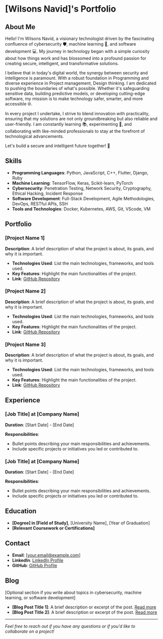 
# [Wilsons Navid]'s Portfolio

## About Me
Hello! I'm Wilsons Navid, a visionary technologist driven by the fascinating confluence of cybersecurity 🛡️, machine learning 🤖, and software development 💻. My journey in technology began with a simple curiosity about how things work and has blossomed into a profound passion for creating secure, intelligent, and transformative solutions.

I believe that in today's digital world, the synergy between security and intelligence is paramount. With a robust foundation in Programming and diverse experience in Project management, Design thinking. I am dedicated to pushing the boundaries of what's possible. Whether it's safeguarding sensitive data, building predictive models, or developing cutting-edge software, my mission is to make technology safer, smarter, and more accessible 🌐.

In every project I undertake, I strive to blend innovation with practicality, ensuring that my solutions are not only groundbreaking but also reliable and user-friendly. I am constantly learning 📚, experimenting 🧪, and collaborating with like-minded professionals to stay at the forefront of technological advancements.

Let's build a secure and intelligent future together! 🚀

## Skills
- **Programming Languages**: Python, JavaScript, C++, Flutter, Django, Ruby
- **Machine Learning**: TensorFlow, Keras, Scikit-learn, PyTorch
- **Cybersecurity**: Penetration Testing, Network Security, Cryptography, Ethical Hacking, Incident Response
- **Software Development**: Full-Stack Development, Agile Methodologies, DevOps, RESTful APIs, SSH
- **Tools and Technologies**: Docker, Kubernetes, AWS, Git, VScode, VM

## Portfolio

### [Project Name 1]
**Description**: A brief description of what the project is about, its goals, and why it is important.
- **Technologies Used**: List the main technologies, frameworks, and tools used.
- **Key Features**: Highlight the main functionalities of the project.
- **Link**: [GitHub Repository](https://github.com/yourusername/project1)

### [Project Name 2]
**Description**: A brief description of what the project is about, its goals, and why it is important.
- **Technologies Used**: List the main technologies, frameworks, and tools used.
- **Key Features**: Highlight the main functionalities of the project.
- **Link**: [GitHub Repository](https://github.com/yourusername/project2)

### [Project Name 3]
**Description**: A brief description of what the project is about, its goals, and why it is important.
- **Technologies Used**: List the main technologies, frameworks, and tools used.
- **Key Features**: Highlight the main functionalities of the project.
- **Link**: [GitHub Repository](https://github.com/yourusername/project3)

## Experience
### [Job Title] at [Company Name]
**Duration**: [Start Date] - [End Date]

**Responsibilities**:
- Bullet points describing your main responsibilities and achievements.
- Include specific projects or initiatives you led or contributed to.

### [Job Title] at [Company Name]
**Duration**: [Start Date] - [End Date]

**Responsibilities**:
- Bullet points describing your main responsibilities and achievements.
- Include specific projects or initiatives you led or contributed to.

## Education
- **[Degree] in [Field of Study]**, [University Name], [Year of Graduation]
- **[Relevant Coursework or Certifications]**

## Contact
- **Email**: [your.email@example.com]
- **LinkedIn**: [LinkedIn Profile](https://www.linkedin.com/in/yourprofile)
- **GitHub**: [GitHub Profile](https://github.com/yourusername)

## Blog
[Optional section if you write about topics in cybersecurity, machine learning, or software development]
- **[Blog Post Title 1]**: A brief description or excerpt of the post. [Read more](https://link-to-blog-post)
- **[Blog Post Title 2]**: A brief description or excerpt of the post. [Read more](https://link-to-blog-post)

---

*Feel free to reach out if you have any questions or if you'd like to collaborate on a project!*
